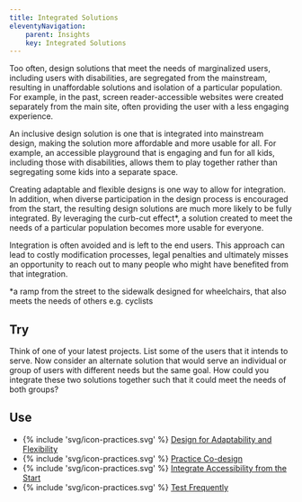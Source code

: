 ```yaml
---
title: Integrated Solutions
eleventyNavigation:
    parent: Insights
    key: Integrated Solutions
---
```


Too often, design solutions that meet the needs of marginalized users, including users with disabilities, are segregated
from the mainstream, resulting in unaffordable solutions and isolation of a particular population. For example, in the
past, screen reader-accessible websites were created separately from the main site, often providing the user with a less
engaging experience.

An inclusive design solution is one that is integrated into mainstream design, making the solution more affordable and
more usable for all. For example, an accessible playground that is engaging and fun for all kids, including those with
disabilities, allows them to play together rather than segregating some kids into a separate space.

Creating adaptable and flexible designs is one way to allow for integration. In addition, when diverse participation in
the design process is encouraged from the start, the resulting design solutions are much more likely to be fully
integrated. By leveraging the curb-cut effect*, a solution created to meet the needs of a particular population becomes
more usable for everyone.

Integration is often avoided and is left to the end users. This approach can lead to costly modification processes,
legal penalties and ultimately misses an opportunity to reach out to many people who might have benefited from that
integration.

*a ramp from the street to the sidewalk designed for wheelchairs, that also meets the needs of others e.g. cyclists

## Try

Think of one of your latest projects. List some of the users that it intends to serve. Now consider an alternate
solution that would serve an individual or group of users with different needs but the same goal. How could you
integrate these two solutions together such that it could meet the needs of both groups?

## Use

* {% include 'svg/icon-practices.svg' %} [Design for Adaptability and Flexibility](/practices/DesignForAdaptabilityAndFlexibility.html)
* {% include 'svg/icon-practices.svg' %} [Practice Co-design](/practices/PracticeCoDesign.html)
* {% include 'svg/icon-practices.svg' %} [Integrate Accessibility from the Start](/practices/IntegrateAccessibilityFromTheStart.html)
* {% include 'svg/icon-practices.svg' %} [Test Frequently](/practices/TestFrequently.html)
